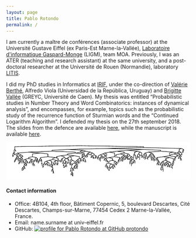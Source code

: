 ```yaml
---
layout: page
title: Pablo Rotondo
permalink: /
---
```



 I am currently a maître de conférences (associate professor) at the Université Gustave Eiffel (ex Paris-Est Marne-la-Vallée), [Laboratoire d'informatique Gaspard-Monge][ligm] (LIGM), team MOA.  Previously, I was an ATER (teaching and research assistant) at the same university, and a post-doctoral researcher at the Université de Rouen (Normandie), laboratory [LITIS][litis].
 
 
 I did my PhD studies in Informatics at [IRIF][irif], under the co-direction of [Valérie Berthé][valerie], Alfredo Viola (Universidad de la República, Uruguay) and [Brigitte Vallée][brigitte] (GREYC, Université de Caen). My thesis was entitled “Probabilistic studies in Number Theory and Word Combinatorics: instances of dynamical analysis”, and encompasses, for example, topics such as the probabilistic study of the recurrence function of Sturmian words and the “Continued Logarithm Algorithm”. I defended my thesis on the 27th september 2018. The slides from the defence are available <a href="https://www.irif.fr/_media/users/rotondo/slides_defence.pdf">here</a>, while the manuscript is available <a href="https://www.irif.fr/_media/users/rotondo/these-rotondo.pdf" rel="nofollow">here</a>. 
 
 
 
[brigitte]: https://vallee.users.greyc.fr/
[valerie]:   https://www.irif.univ-paris-diderot.fr/~berthe/
[litis]: http://www.litislab.eu/
[ligm]: http://ligm.u-pem.fr/accueil/
[irif]: https://www.irif.univ-paris-diderot.fr/




<p>
<center>
<img src="/assets/outname-1.png">
</center>


<p>
 
<section>
<h4>Contact information</h4>
<ul>
<li>Office: 4B104, 4th floor, Bâtiment Copernic, 5, boulevard Descartes, Cité Descartes, Champs-sur-Marne, 77454 Cedex 2 Marne-la-Vallée, France.
</li>
<li>Email: name.surname at univ-eiffel.fr
</li>
<li>GitHub: <a href="https://github.com/PRotondo" >
<img src="https://assets.github.com/images/icons/emoji/octocat.png" width="10px" alt="profile for Pablo Rotondo at GitHub" >
protondo</a></li>

</ul>
</section>
